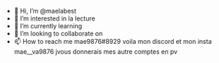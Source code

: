 - 👋 Hi, I’m @maelabest
- 👀 I’m interested in la lecture
- 🌱 I’m currently learning 
- 💞️ I’m looking to collaborate on 
- 📫 How to reach me mae9876#8929 voila mon discord et mon insta mae__va9876 jvous donnerais mes autre comptes en pv


<!---
maelabest/maelabest is a ✨ special ✨ repository because its `README.md` (this file) appears on your GitHub profile.
You can click the Preview link to take a look at your changes.
--->
